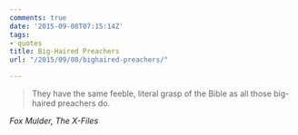 ```yaml
---
comments: true
date: '2015-09-08T07:15:14Z'
tags:
- quotes
title: Big-Haired Preachers
url: "/2015/09/08/bighaired-preachers/"

---
```

<blockquote class="big">They have the same feeble, literal grasp of the Bible as all those big-haired preachers do.</blockquote>

<cite class="big">Fox Mulder, The X-Files</cite>


